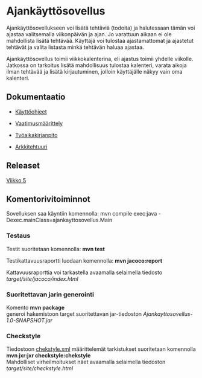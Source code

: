# Ajankäyttösovellus

Ajankäyttösovellukseen voi lisätä tehtäviä (todoita) ja halutessaan tämän voi ajastaa valitsemalla viikonpäivän ja ajan. Jo varattuun aikaan ei ole mahdollista lisätä tehtävää. Käyttäjä voi tulostaa ajastamattomat ja ajastetut tehtävät ja valita listasta minkä tehtävän haluaa ajastaa.   
  
Ajankäyttösovellus toimii viikkokalenterina, eli ajastus toimii yhdelle viikolle. Jatkossa on tarkoitus lisätä mahdollisuus tulostaa kalenteri, varata aikoja ilman tehtävää ja lisätä kirjautuminen, jolloin käyttäjälle näkyy vain oma kalenteri.


## Dokumentaatio
* [Käyttöohjeet](https://github.com/eevib/ot-harjoitustyo/blob/master/dokumentaatio/kayttoohje.md)

* [Vaatimusmäärittely](https://github.com/eevib/ot-harjoitustyo/blob/master/dokumentaatio/vaatimusmaarittely.md)

* [Työaikakirjanpito](https://github.com/eevib/ot-harjoitustyo/blob/master/dokumentaatio/tuntikirjanpito.md)

* [Arkkitehtuuri](https://github.com/eevib/ot-harjoitustyo/blob/master/dokumentaatio/arkkitehtuuri.md)

## Releaset
[Viikko 5](https://github.com/eevib/ot-harjoitustyo/releases/viikko5)

## Komentorivitoiminnot

Sovelluksen saa käyntiin komennolla: 
mvn compile exec:java -Dexec.mainClass=ajankayttosovellus.Main 

### Testaus

Testit suoritetaan komennolla: **mvn test**

Testikattavuusraportti luodaan komennolla: **mvn jacoco:report**

Kattavuusraporttia voi tarkastella avaamalla selaimella tiedosto *target/site/jacoco/index.html*

### Suoritettavan jarin generointi
Komento **mvn package**    
generoi hakemistoon target suoritettavan jar-tiedoston *Ajankayttosovellus-1.0-SNAPSHOT.jar*

### Checkstyle
Tiedostoon [chekstyle.xml](https://github.com/eevib/ot-harjoitustyo/blob/master/Ajankayttosovellus/checkstyle.xml) määrittelemät tarkistukset suoritetaan komennolla **mvn jxr:jxr checkstyle:chekstyle**  
Mahdolliset virheilmoitukset näet avaamalla selaimella tiedoston *target/site/checkstyle.html*
